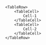     <TableRow>
        <TableCell>
            Cell-1
        </TableCell>
        <TableCell>
            Cell-2
        </TableCell>
    </TableRow>